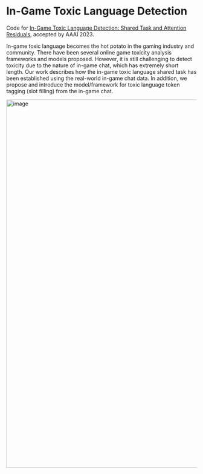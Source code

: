# In-Game Toxic Language Detection

Code for [In-Game Toxic Language Detection: Shared Task and Attention Residuals](https://arxiv.org/abs/2211.05995), accepted by AAAI 2023.

In-game toxic language becomes the hot potato in the gaming industry and community. 
There have been several online game toxicity analysis frameworks and models proposed. However, it is still challenging to detect toxicity due to the nature of in-game chat, which has extremely short length. 
Our work describes how the in-game toxic language shared task has been established using the real-world in-game chat data. 
In addition, we propose and introduce the model/framework for toxic language token tagging (slot filling) from the in-game chat.

<img width="973" alt="image" src="https://github.com/Yuanzhe-Jia/In-game-Toxic-Language-Detection/assets/104203996/c7c27209-0512-4664-af01-8cb11cd9da6a">

